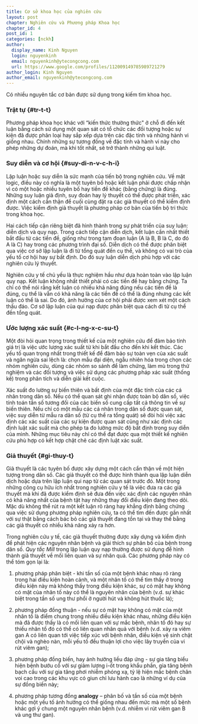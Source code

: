 ```yaml
---
title: Cơ sở khoa học của nghiên cứu
layout: post
chapter: Nghiên cứu và Phương pháp Khoa học
chapter_id: 4
post_id: 1
categories: [nckh]
author:
  display_name: Kinh Nguyen
  login: nguyenkinh
  email: nguyenkinh@ytecongcong.com
  url: https://www.google.com/profiles/112009149785989721279
author_login: Kinh Nguyen
author_email: nguyenkinh@ytecongcong.com
---
```


Có nhiều nguyên tắc cơ bản được sử dụng trong kiếm tìm khoa học.

### Trật tự {#tr-t-t}

Phương pháp khoa học khác với “kiến thức thường thức&quot; ở chỗ đi đến kết luận bằng cách sử dụng một quan sát có tổ chức các đối tượng hoặc sự kiện đã được phân loại hay sắp xếp dựa trên các đặc tính và những hành vi giống nhau. Chính những sự tương đồng về đặc tính và hành vi này cho phép những dự đoán, mà khi tốt nhất, sẽ trở thành những qui luật.

### Suy diễn và cơ hội {#suy-di-n-v-c-h-i}

Lập luận hoặc suy diễn là sức mạnh của tiến bộ trong nghiên cứu. Về mặt logic, điều này có nghĩa là một tuyên bố hoặc kết luận phải được chấp nhận vì có một hoặc nhiều tuyên bố hay tiền đề khác (bằng chứng) là đúng. Những suy luận giả định, suy đoán hay lý thuyết có thể được phát triển, xác định một cách cẩn thận để cuối cùng đặt ra các giả thuyết có thể kiểm định được. Việc kiểm định giả thuyết là phương pháp cơ bản của tiến bộ tri thức trong khoa học.

Hai cách tiếp cận riêng biệt đã hình thành trong sự phát triển của suy luận: diễn dịch và quy nạp. Trong cách tiếp cận diễn dịch, kết luận cần nhất thiết bắt đầu từ các tiền đề, giống như trong tam đoạn luận (A là B, B là C, do đó A là C) hay trong các phương trình đại số. Diễn dịch có thể được phân biệt qua việc cơ sở lập luận là đi từ tổng quát đến cụ thể, và không có vai trò của yếu tố cơ hội hay sự bất định. Do đó suy luận diễn dịch phù hợp với các nghiên cứu lý thuyết.

Nghiên cứu y tế chủ yếu là thực nghiệm hầu như dựa hoàn toàn vào lập luận quy nạp. Kết luận không nhất thiết phải có các tiền đề hay bằng chứng. Ta chỉ có thể nói rằng kết luận có nhiều khả năng đúng nếu các tiền đề là đúng, cụ thể là vẫn có khả năng là các tiền đề có thể là đúng nhưng các kết luận có thể là sai. Do đó, ảnh hưởng của cơ hội phải được xem xét một cách thấu đáo. Cơ sở lập luận của qui nạp được phân biệt qua cách đi từ cụ thể đến tổng quát.

### Ước lượng xác suất {#c-l-ng-x-c-su-t}

Một đòi hỏi quan trọng trong thiết kế của một nghiên cứu để đảm bảo tính giá trị là việc ước lượng xác suất từ khi bắt đầu cho đến khi kết thúc. Các yếu tố quan trọng nhất trong thiết kế để đảm bảo sự toàn vẹn của xác suất và ngăn ngừa sai lệch là: chọn mẫu đại diện, ngẫu nhiên hóa trong chọn các nhóm nghiên cứu, dùng các nhóm so sánh để làm chứng, làm mù trong thử nghiệm và các đối tượng và việc sử dụng các phương pháp xác suất (thống kê) trong phân tích và diễn giải kết cuộc.

Xác suất đo lường sự biến thiên và bất định của một đặc tính của các cá nhân trong dân số. Nếu có thể quan sát ghi nhận được toàn bộ dân số, việc tính toán tần số tương đối của các biến số cung cấp tất cả thông tin về sự biến thiên. Nếu chỉ có một mẫu các cá nhân trong dân số được quan sát, việc suy diễn từ mẫu ra dân số (từ cụ thể ra tổng quát) sẽ đòi hỏi việc xác định các xác suất của các sự kiện được quan sát cũng như xác định các định luật xác suất mà cho phép ta đo lường mức độ bất định trong suy diễn của mình. Những mục tiêu này chỉ có thể đạt được qua một thiết kế nghiên cứu phù hợp có kết hợp chặt chẽ các định luật xác suất.

### Giả thuyết {#gi-thuy-t}

Giả thuyết là các tuyên bố được xây dựng một cách cẩn thận về một hiện tượng trong dân số. Các giả thuyết có thể được hình thành qua lập luận diễn dịch hoặc dựa trên lập luận qui nạp từ các quan sát trước đó. Một trong những công cụ hữu ích nhất trong nghiên cứu y tế là việc đưa ra các giả thuyết mà khi đã được kiểm định sẽ đưa đến việc xác định các nguyên nhân có khả năng nhất của bệnh tật hay những thay đổi điều kiện đang theo dõi. Mặc dù không thể rút ra một kết luận rõ ràng hay khẳng định bằng chứng qua việc sử dụng phương pháp nghiên cứu, ta có thể tìm đến được gần nhất với sự thật bằng cách bác bỏ các giả thuyết đang tồn tại và thay thế bằng các giả thuyết có nhiều khả năng xảy ra hơn.

Trong nghiên cứu y tế, các giả thuyết thường được xây dựng và kiểm định để phát hiện các nguyên nhân bệnh và giải thích sự phân bố của bệnh trong dân số. _Quy tắc Mill_ trong lập luận quy nạp thường được sử dụng để hình thành giả thuyết về mối liên quan và sự nhân quả. Các phương pháp này có thể tóm gọn lại là:

1.  phương pháp phân biệt - khi tần số của một bệnh khác nhau rõ ràng trong hai điều kiện hoàn cảnh, và một nhân tố có thể tìm thấy ở trong điều kiện này mà không thấy trong điều kiện khác, sự có mặt hay không có mặt của nhân tố này có thể là nguyên nhân của bệnh (v.d. sự khác biệt trong tần số ung thư phổi ở người hút và không hút thuốc lá);

2.  phương pháp đồng thuận - nếu sự có mặt hay không có mặt của một nhân tố là điểm chung trong nhiều điều kiện khác nhau, những điều kiện mà đã được thấy là có mối liên quan với sự mắc bệnh, nhân tố đó hay sự thiếu nhân tố đó có thể có liên quan nhân quả với bệnh (v.d. xảy ra viêm gan A có liên quan tới việc tiếp xúc với bệnh nhân, điều kiện vệ sinh chật chội và nghèo nàn, mỗi yếu tố đều thuận lợi cho việc lây truyền của vi rút viêm gan);

3.  phương pháp đồng biến, hay ảnh hưởng liều đáp ứng - sự gia tăng biểu hiện bệnh bướu cổ với sự giảm lượng i-ốt trong khẩu phần, gia tăng bệnh bạch cầu với sự gia tăng phơi nhiễm phóng xạ, tỷ lệ hiện mắc bệnh chân voi cao trong các khu vực có giun chỉ lưu hành cao là những ví dụ của sự đồng biến này;

4.  phương pháp tương đồng **analogy** – phân bố và tần số của một bệnh hoặc một yếu tố ảnh hưởng có thể giống nhau đến mức mà một số bệnh khác gợi ý chung một nguyên nhân bệnh (v.d. nhiễm vi rút viêm gan B và ung thư gan).